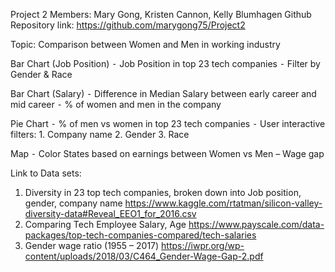 Project 2
Members: Mary Gong, Kristen Cannon, Kelly Blumhagen
Github Repository link: https://github.com/marygong75/Project2

Topic: Comparison between Women and Men in working industry

Bar Chart (Job Position)
⁃	Job Position in top 23 tech companies
⁃	Filter by Gender & Race

Bar Chart (Salary)
⁃	Difference in Median Salary between early career and mid career
⁃	% of women and men in the company

Pie Chart
⁃	% of men vs women in top 23 tech companies
⁃	User interactive filters:
	1. Company name
	2. Gender
	3. Race
	
Map
⁃	Color States based on earnings between Women vs Men – Wage gap 


Link to Data sets:
1.	Diversity in 23 top tech companies, broken down into Job position, gender, company name  https://www.kaggle.com/rtatman/silicon-valley-diversity-data#Reveal_EEO1_for_2016.csv
2.	Comparing Tech Employee Salary, Age https://www.payscale.com/data-packages/top-tech-companies-compared/tech-salaries
3.	Gender wage ratio (1955 – 2017) https://iwpr.org/wp-content/uploads/2018/03/C464_Gender-Wage-Gap-2.pdf







